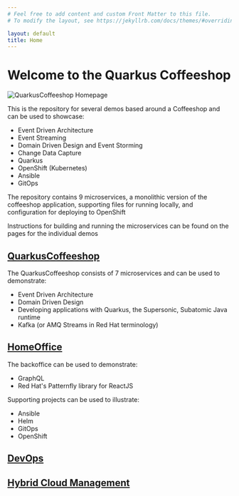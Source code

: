 ```yaml
---
# Feel free to add content and custom Front Matter to this file.
# To modify the layout, see https://jekyllrb.com/docs/themes/#overriding-theme-defaults

layout: default
title: Home
---
```

<h1>Welcome to the Quarkus Coffeeshop</h1>

![QuarkusCoffeeshop Homepage](https://raw.githubusercontent.com/quarkuscoffeeshop/quarkuscoffeeshop-ansible/master/images/webpage-example.png)

<p>This is the repository for several demos based around a Coffeeshop and can be used to showcase:
<ul>
<li>Event Driven Architecture</li>
<li>Event Streaming</li>
<li>Domain Driven Design and Event Storming</li>
<li>Change Data Capture</li>
<li>Quarkus</li>
<li>OpenShift (Kubernetes)</li>
<li>Ansible</li>
<li>GitOps</li>
</ul>
</p>

<p>The repository contains 9 microservices, a monolithic version of the coffeeshop application, supporting files for running locally, and configuration for deploying to OpenShift</p>

<p>Instructions for building and running the microservices can be found on the pages for the individual demos</p>

<h2><a class="page-link" href="/coffeeshop/">QuarkusCoffeeshop</a></h2>
<p>The QuarkusCoffeeshop consists of 7 microservices and can be used to demonstrate:
<ul>
<li>Event Driven Architecture</li>
<li>Domain Driven Design</li>
<li>Developing applications with Quarkus, the Supersonic, Subatomic Java runtime</li>
<li>Kafka (or AMQ Streams in Red Hat terminology)</li>
</ul>
</p>

<h2><a class="page-link" href="/homeoffice/">HomeOffice</a></h2>
<p>The backoffice can be used to demonstrate:
<ul>
<li>GraphQL</li>
<li>Red Hat's Patternfly library for ReactJS</li>
</ul>
</p>
<p>Supporting projects can be used to illustrate:
<ul>
<li>Ansible</li>
<li>Helm</li>
<li>GitOps</li>
<li>OpenShift</li>
</ul>
</p>

<h2><a class="page-link" href="/devops/">DevOps</a></h2>

<h2><a class="page-link" href="/management/">Hybrid Cloud Management</a></h2>